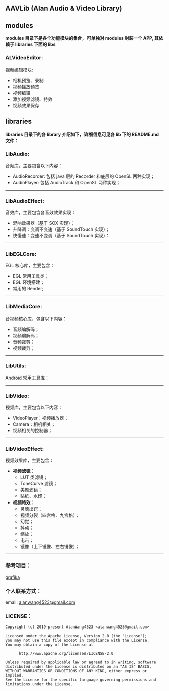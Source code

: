 ## AAVLib (Alan Audio & Video Library)


## modules
**modules 目录下是各个功能模块的集合，可单独对 modules 封装一个 APP, 其依赖于 libraries 下面的 libs**
### ALVideoEditor:
视频编辑模块:
- 相机预览、录制
- 视频播放预览
- 视频编辑
- 添加视频滤镜、特效
- 视频效果保存


## libraries
**libraries 目录下的各 library 介绍如下，详细信息可见各 lib 下的 README.md 文件：**
### LibAudio:
音频库，主要包含以下内容：
- AudioRecorder: 包括 java 层的 Recorder 和底层的 OpenSL 两种实现；
- AudioPlayer: 包括 AudioTrack 和 OpenSL 两种实现；
---

### LibAudioEffect:
音效库，主要包含各音效效果实现：
- 混响效果器（基于 SOX 实现）；
- 升降调：变调不变速（基于 SoundTouch 实现）；
- 快慢速：变速不变调（基于 SoundTouch 实现）：
---

### LibEGLCore:
EGL 核心库，主要包含：
- EGL 常用工具类；
- EGL 环境搭建；
- 常用的 Render;
---

### LibMediaCore:
音视频核心库，包含以下内容：
- 音频编解码；
- 视频编解码；
- 音频裁剪；
- 视频裁剪；
---

### LibUtils:
Android 常用工具库：

---

### LibVideo:
视频库，主要包含以下内容：
- VideoPlayer：视频播放器；
- Camera：相机相关；
- 视频相关的控制器；
---

### LibVideoEffect:
视频效果库，主要包含：
- **视频滤镜：**
    - LUT 类滤镜；
    - ToneCurve 滤镜；
    - 美颜滤镜；
    - 贴纸、水印；
- **视频特效：**
    - 灵魂出窍；
    - 视频分裂（四宫格、九宫格）；
    - 幻觉；
    - 抖动；
    - 缩放；
    - 电击；
    - 镜像（上下镜像、左右镜像）；
---

### 参考项目：
[grafika](https://github.com/google/grafika)


### 个人联系方式：
email: alanwang4523@gmail.com

### LICENSE：
```
Copyright (c) 2019-present AlanWang4523 <alanwang4523@gmail.com>

Licensed under the Apache License, Version 2.0 (the "License");
you may not use this file except in compliance with the License.
You may obtain a copy of the License at

      http://www.apache.org/licenses/LICENSE-2.0

Unless required by applicable law or agreed to in writing, software
distributed under the License is distributed on an "AS IS" BASIS,
WITHOUT WARRANTIES OR CONDITIONS OF ANY KIND, either express or implied.
See the License for the specific language governing permissions and
limitations under the License.
```